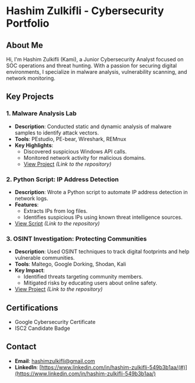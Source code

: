 # Hashim Zulkifli - Cybersecurity Portfolio

## About Me
Hi, I'm Hashim Zulkifli (Kami), a Junior Cybersecurity Analyst focused on SOC operations and threat hunting. With a passion for securing digital environments, I specialize in malware analysis, vulnerability scanning, and network monitoring.

## Key Projects
### 1. **Malware Analysis Lab**
- **Description**: Conducted static and dynamic analysis of malware samples to identify attack vectors.
- **Tools**: PEstudio, PE-bear, Wireshark, REMnux
- **Key Highlights**:
  - Discovered suspicious Windows API calls.
  - Monitored network activity for malicious domains.
  - [View Project](#) _(Link to the repository)_

### 2. **Python Script: IP Address Detection**
- **Description**: Wrote a Python script to automate IP address detection in network logs.
- **Features**:
  - Extracts IPs from log files.
  - Identifies suspicious IPs using known threat intelligence sources.
- [View Script](#) _(Link to the repository)_

### 3. **OSINT Investigation: Protecting Communities**
- **Description**: Used OSINT techniques to track digital footprints and help vulnerable communities.
- **Tools**: Maltego, Google Dorking, Shodan, Kali
- **Key Impact**:
  - Identified threats targeting community members.
  - Mitigated risks by educating users about online safety.
- [View Project](#) _(Link to the repository)_

## Certifications
- Google Cybersecurity Certificate
- ISC2 Candidate Badge

## Contact
- **Email**: hashimzulkifli@gmail.com
- **LinkedIn**: [https://www.linkedin.com/in/hashim-zulkifli-549b3b1aa/(#)](https://www.linkedin.com/in/hashim-zulkifli-549b3b1aa/)

